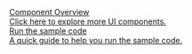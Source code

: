 <div class="md-grid-list-box">
  <a href="!UIKit_components_info" class="md-grid-item" target="_blank">
    <div class="grid-title">Component Overview</div>
    <div class="grid-desc">Click here to explore more UI components.</div>
  </a>
  <a href="!ZIMKit_runsamplecode" class="md-grid-item" target="_blank">
    <div class="grid-title">Run the sample code</div>
    <div class="grid-desc">A quick guide to help you run the sample code.</div>
  </a>
</div>









